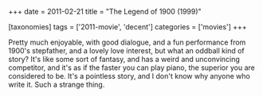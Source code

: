 +++
date = 2011-02-21
title = "The Legend of 1900 (1999)"

[taxonomies]
tags = ['2011-movie', 'decent']
categories = ['movies']
+++

Pretty much enjoyable, with good dialogue, and a fun performance from
1900\'s stepfather, and a lovely love interest, but what an oddball kind
of story? It\'s like some sort of fantasy, and has a weird and
unconvincing competitor, and it\'s as if the faster you can play piano,
the superior you are considered to be. It\'s a pointless story, and I
don\'t know why anyone who write it. Such a strange thing.

